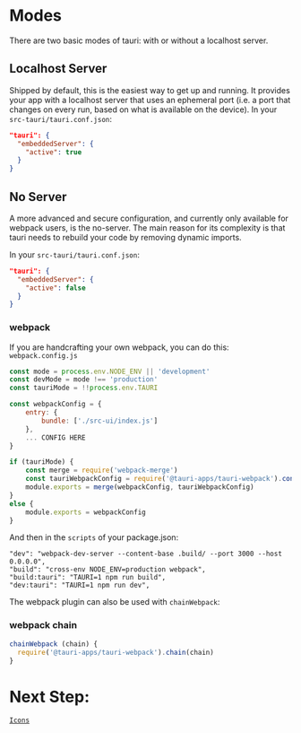# Modes

There are two basic modes of tauri: with or without a localhost server.

## Localhost Server

Shipped by default, this is the easiest way to get up and running. It provides
your app with a localhost server that uses an ephemeral port (i.e. a port that
changes on every run, based on what is available on the device). In your
`src-tauri/tauri.conf.json`:

```json
"tauri": {
  "embeddedServer": {
    "active": true
  }
}
```

## No Server

A more advanced and secure configuration, and currently only available for
webpack users, is the no-server. The main reason for its complexity is that
tauri needs to rebuild your code by removing dynamic imports.

In your `src-tauri/tauri.conf.json`:

```json
"tauri": {
  "embeddedServer": {
    "active": false
  }
}
```

### webpack

If you are handcrafting your own webpack, you can do this: `webpack.config.js`

```js
const mode = process.env.NODE_ENV || 'development'
const devMode = mode !== 'production'
const tauriMode = !!process.env.TAURI

const webpackConfig = {
    entry: {
        bundle: ['./src-ui/index.js']
    },
    ... CONFIG HERE
}

if (tauriMode) {
    const merge = require('webpack-merge')
    const tauriWebpackConfig = require('@tauri-apps/tauri-webpack').config()
    module.exports = merge(webpackConfig, tauriWebpackConfig)
}
else {
    module.exports = webpackConfig
}
```

And then in the `scripts` of your package.json:

```
"dev": "webpack-dev-server --content-base .build/ --port 3000 --host 0.0.0.0",
"build": "cross-env NODE_ENV=production webpack",
"build:tauri": "TAURI=1 npm run build",
"dev:tauri": "TAURI=1 npm run dev",
```

The webpack plugin can also be used with `chainWebpack`:

### webpack chain

```js
chainWebpack (chain) {
  require('@tauri-apps/tauri-webpack').chain(chain)
}
```

# Next Step:

[`Icons`](https://github.com/tauri-apps/tauri/wiki/10.-Icons)
